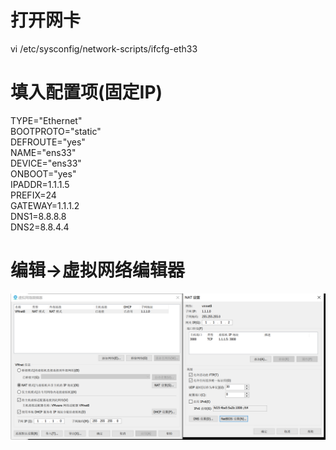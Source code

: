 # 打开网卡
vi /etc/sysconfig/network-scripts/ifcfg-eth33

# 填入配置项(固定IP)
TYPE="Ethernet"  
BOOTPROTO="static"  
DEFROUTE="yes"  
NAME="ens33"  
DEVICE="ens33"  
ONBOOT="yes"  
IPADDR=1.1.1.5  
PREFIX=24  
GATEWAY=1.1.1.2  
DNS1=8.8.8.8  
DNS2=8.8.4.4

# 编辑->虚拟网络编辑器

![avatar](https://github.com/xiaofancomputer/image/blob/main/vmware_set.png)
